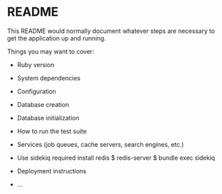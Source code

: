 # README

This README would normally document whatever steps are necessary to get the
application up and running.

Things you may want to cover:

* Ruby version

* System dependencies

* Configuration

* Database creation

* Database initialization

* How to run the test suite

* Services (job queues, cache servers, search engines, etc.)

* Use sidekiq
  required install redis
  $ redis-server
  $ bundle exec sidekiq
* Deployment instructions

* ...
